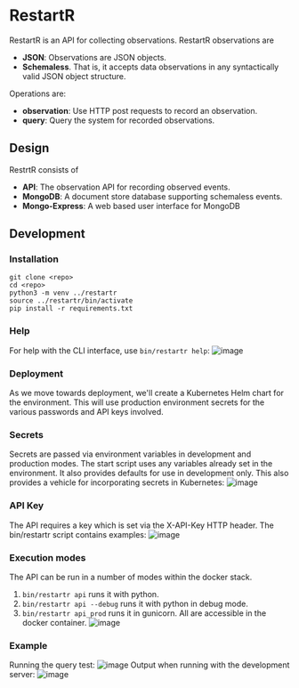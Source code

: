 # RestartR

RestartR is an API for collecting observations.
RestartR observations are 
* **JSON**: Observations are JSON objects.
* **Schemaless**. That is, it accepts data observations in any syntactically valid JSON object structure.
  
Operations are:
* **observation**: Use HTTP post requests to record an observation.
* **query**: Query the system for recorded observations.

## Design

RestrtR consists of
* **API**: The observation API for recording observed events.
* **MongoDB**: A document store database supporting schemaless events.
* **Mongo-Express**: A web based user interface for MongoDB

## Development

### Installation
```
git clone <repo>
cd <repo>
python3 -m venv ../restartr
source ../restartr/bin/activate
pip install -r requirements.txt
```
### Help
For help with the CLI interface, use `bin/restartr help`:
![image](https://user-images.githubusercontent.com/306971/83816770-276ac980-a691-11ea-953e-596fab826c31.png)

### Deployment
As we move towards deployment, we'll create a Kubernetes Helm chart for the environment.
This will use production environment secrets for the various passwords and API keys involved.

### Secrets
Secrets are passed via environment variables in development and production modes. The start script uses any variables already set in the environment. It also provides defaults for use in development only. This also provides a vehicle for incorporating secrets in Kubernetes:
![image](https://user-images.githubusercontent.com/306971/83798948-0abf9900-a673-11ea-8eda-7e9d51043dab.png)

### API Key
The API requires a key which is set via the X-API-Key HTTP header.
The bin/restartr script contains examples:
![image](https://user-images.githubusercontent.com/306971/83805701-5cb9ec00-a67e-11ea-9f29-b234ed8bf29f.png)

### Execution modes
The API can be run in a number of modes within the docker stack.
1. `bin/restartr api` runs it with python.
2. `bin/restartr api --debug` runs it with python in debug mode.
3. `bin/restartr api_prod` runs it in gunicorn.
All are accessible in the docker container.
![image](https://user-images.githubusercontent.com/306971/83798858-dfd54500-a672-11ea-9176-fd1d862dca72.png)

### Example
Running the query test:
![image](https://user-images.githubusercontent.com/306971/83798235-f62ed100-a671-11ea-8a7b-1e2497c0e3a5.png)
Output when running with the development server:
![image](https://user-images.githubusercontent.com/306971/83798135-c67fc900-a671-11ea-9d0e-510e84ae5114.png)


